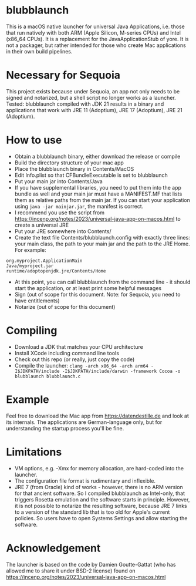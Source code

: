 # blubblaunch
This is a macOS native launcher for universal Java Applications, i.e. those that run natively with both ARM (Apple Silicon, M-series CPUs) and Intel (x86_64 CPUs). It is a replacement for the JavaApplicationStub of yore. It is not a packager, but rather intended for those who create Mac applications in their own build pipelines.

# Necessary for Sequoia
This project exists because under Sequoia, an app not only needs to be signed and notarized, but a shell script no longer works as a launcher. Tested: blubblaunch compiled with JDK 21 results in a binary and applications that work with JRE 11 (Adoptium), JRE 17 (Adoptium), JRE 21 (Adoptium).

# How to use
* Obtain a blubblaunch binary, either download the release or compile
* Build the directory structure of your mac app
* Place the blubblaunch binary in Contents/MacOS
* Edit Info.plist so that CFBundleExecutable is set to blubblaunch
* Put your main jar into Contents/Java
* If you have supplemental libraries, you need to put them into the app bundle as well and your main jar must have a MANIFEST.MF that lists them as relative paths from the main jar. If you can start your application using `java -jar mainjar.jar`, the manifest is correct.
* I recommend you use the script from https://incenp.org/notes/2023/universal-java-app-on-macos.html to create a universal JRE
* Put your JRE somewhere into Contents/
* Create the text file Contents/blubblaunch.config with exactly three lines: your main class, the path to your main jar and the path to the JRE Home. For example:
```
org.myproject.ApplicationMain
Java/myproject.jar
runtime/adoptopenjdk.jre/Contents/Home
```
* At this point, you can call blubblaunch from the command line - it should start the application, or at least print some helpful messages
* Sign (out of scope for this document. Note: for Sequoia, you need to have entitlements)
* Notarize (out of scope for this document)

# Compiling
* Download a JDK that matches your CPU architecture
* Install XCode including command line tools
* Check out this repo (or really, just copy the code)
* Compile the launcher:
`clang -arch x86_64 -arch arm64 -I$JDKPATH/include -I$JDKPATH/include/darwin -framework Cocoa -o blubblaunch blubblaunch.c`

# Example
Feel free to download the Mac app from https://datendestille.de and look at its internals. The applications are German-language only, but for understanding the startup process you'll be fine.

# Limitations
* VM options, e.g. -Xmx for memory allocation, are hard-coded into the launcher.
* The configuration file format is rudimentary and inflexible.
* JRE 7 (from Oracle) kind of works - however, there is no ARM version for that ancient software. So I compiled blubblaunch as Intel-only, that triggers Rosetta emulation and the software starts in principle. However, it is not possible to notarize the resulting software, because JRE 7 links to a version of the standard lib that is too old for Apple's current policies. So users have to open Systems Settings and allow starting the software.

# Acknowledgement
The launcher is based on the code by Damien Goutte-Gattat (who has allowed me to share it under BSD-2 license) found on https://incenp.org/notes/2023/universal-java-app-on-macos.html
